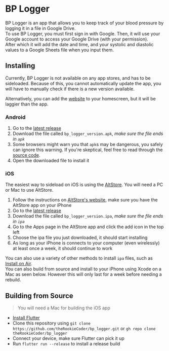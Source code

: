 # BP Logger

BP Logger is an app that allows you to keep track of your blood pressure by logging it in a file in Google Drive.  
To use BP Logger, you must first sign in with Google.
Then, it will use your Google account to access your Google Drive (with your permission).  
After which it will add the date and time, and your systolic and diastolic values to a Google Sheets file when you input them.

## Installing

Currently, BP Logger is not available on any app stores, and has to be sideloaded.
Because of this, you cannot automatically update the app, you will have to manually check if there is a new version available.

Alternatively, you can add the [website](https://bp-logger-rookie-coder.web.app) to your homescreen, but it will be laggier than the app.

### Android

1. Go to the [latest release](https://github.com/theRookieCoder/bp_logger/releases/latest)
2. Download the file called `bp_logger_version.apk`, _make sure the file ends in `apk`_
3. Some browsers might warn you that `apk`s may be dangerous, you safely can ignore this warning.
   If you're skeptical, feel free to read through the [source code](https://github.com/theRookieCoder/bp_logger).
4. Open the downloaded file to install it

### iOS

The easiest way to sideload on iOS is using the [AltStore](https://altstore.io).
You will need a PC or Mac to use AltStore.

1. Follow the instructions on [AltStore's website](https://altstore.io), make sure you have the AltStore app on your iPhone
2. Go to the [latest release](https://github.com/theRookieCoder/bp_logger/releases/latest)
3. Download the file called `bp_logger_version.ipa`, _make sure the file ends in `ipa`_
4. Go to the Apps page in the AltStore app and click the add icon in the top left
5. Choose the ipa file you just downloaded, it should start installing
6. As long as your iPhone is connects to your computer (even wirelessly) at least once a week, it should continue to work

You can also use a variety of other methods to install `ipa` files, such as [Install on Air](https://installonair.com).  
You can also build from source and install to your iPhone using Xcode on a Mac as seen below.
However this will only last for a week before needing a rebuild.

## Building from Source

> You will need a Mac for building the iOS app

- [Install Flutter](https://docs.flutter.dev/get-started/install)
- Clone this repository using `git clone https://github.com/theRookieCoder/bp_logger.git` or `gh repo clone theRookieCoder/bp_logger`
- Connect your device, make sure Flutter can pick it up
- Run `flutter run --release` to install a release build
